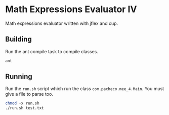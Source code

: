 # Math Expressions Evaluator IV

Math expressions evaluator written with jflex and cup.

## Building

Run the ant compile task to compile classes.

```bash
ant
```

## Running

Run the `run.sh` script which run the class `com.pacheco.mee_4.Main`. You must give a file to parse too.

```bash
chmod +x run.sh
./run.sh test.txt
```